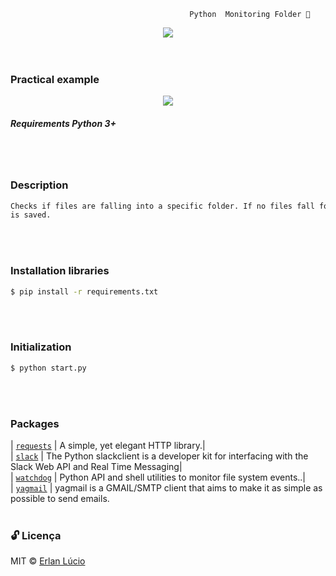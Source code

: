                                             Python  Monitoring Folder 🔎

<p align=center>

<img src="https://user-images.githubusercontent.com/47280551/71328798-9c8b7d80-24fb-11ea-8713-e6665ad984c5.png"/>
<br><br><br>

### Practical example
<p align=center>
<img src="https://user-images.githubusercontent.com/47280551/71328874-c72a0600-24fc-11ea-8498-233a769410ea.gif"/>


<br>


##### Requirements Python 3+
<br><br> 


 
### Description
```sh
Checks if files are falling into a specific folder. If no files fall for a while, a message is triggered in the email and Slack informing. If Case a file is created, deleted, edited, or moved, a log
is saved.
```
<br><br> 



### Installation libraries
```sh
$ pip install -r requirements.txt
```
<br><br>



### Initialization 

```sh
$ python start.py
```
<br><br> 
 


### Packages
| [`requests`](https://github.com/psf/requests) | A simple, yet elegant HTTP library.|<br>
| [`slack`](https://pypi.org/project/slackclient/) | The Python slackclient is a developer kit for interfacing with the Slack Web API and Real Time Messaging|<br>
| [`watchdog`](https://pypi.org/project/watchdog/) | Python API and shell utilities to monitor file system events..|<br>
| [`yagmail`](https://pypi.org/project/yagmail//) | yagmail is a GMAIL/SMTP client that aims to make it as simple as possible to send emails.
<br><br> 


### 🔓 Licença 
MIT © [Erlan Lúcio](https://br.linkedin.com/in/erlan-lucio-760745183)
<br><br> 
